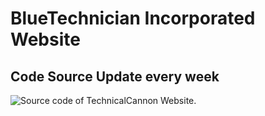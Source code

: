 # BlueTechnician Incorporated Website
## Code Source Update every week
![Source code of TechnicalCannon Website.]()

